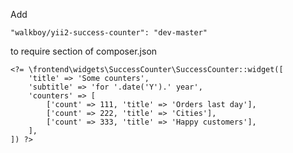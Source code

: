 Add

`"walkboy/yii2-success-counter": "dev-master"` 

to require section of composer.json


```
<?= \frontend\widgets\SuccessCounter\SuccessCounter::widget([
    'title' => 'Some counters',
    'subtitle' => 'for '.date('Y').' year',
    'counters' => [
        ['count' => 111, 'title' => 'Orders last day'],
        ['count' => 222, 'title' => 'Cities'],
        ['count' => 333, 'title' => 'Happy customers'],
    ],
]) ?>
```